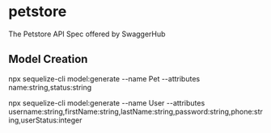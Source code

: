 # petstore

The Petstore API Spec offered by SwaggerHub

## Model Creation

npx sequelize-cli model:generate --name Pet --attributes name:string,status:string

npx sequelize-cli model:generate --name User --attributes username:string,firstName:string,lastName:string,password:string,phone:string,userStatus:integer
